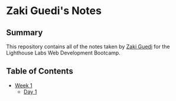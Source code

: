 # Zaki Guedi's Notes
## Summary 

This repository contains all of the notes taken by [Zaki Guedi](https://github.com/zakiguedi/README.md/edit/main/README.md)
 for the Lighthouse Labs Web Development Bootcamp.


## Table of Contents
* [Week 1](/Week_1)
  * [Day 1](/Week_1/Day_1)
